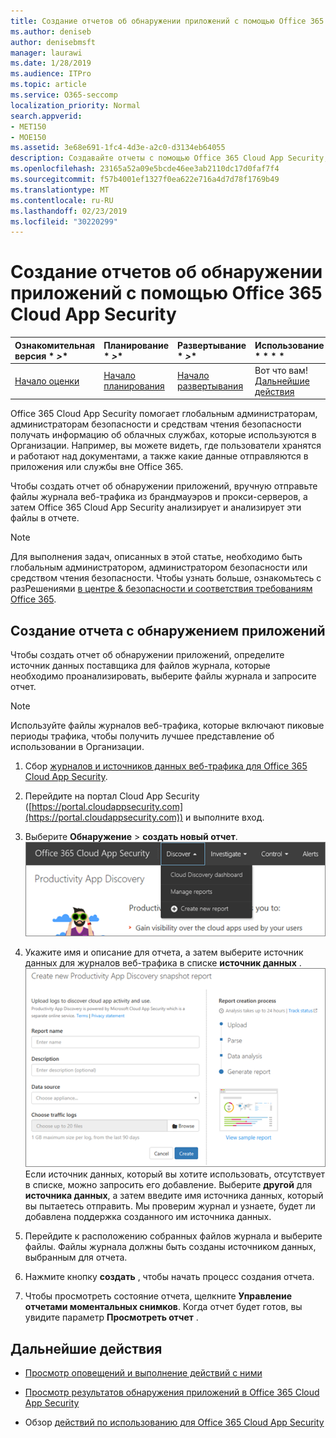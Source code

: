 ```yaml
---
title: Создание отчетов об обнаружении приложений с помощью Office 365 Cloud App Security
ms.author: deniseb
author: denisebmsft
manager: laurawi
ms.date: 1/28/2019
ms.audience: ITPro
ms.topic: article
ms.service: O365-seccomp
localization_priority: Normal
search.appverid:
- MET150
- MOE150
ms.assetid: 3e68e691-1fc4-4d3e-a2c0-d3134eb64055
description: Создавайте отчеты с помощью Office 365 Cloud App Security, которые позволяют узнать, как пользователи в вашей организации используют Office 365 и другие приложения.
ms.openlocfilehash: 23165a52a09e5bcde46ee3ab2110dc17d0faf7f4
ms.sourcegitcommit: f57b4001ef1327f0ea622e716a4d7d78f1769b49
ms.translationtype: MT
ms.contentlocale: ru-RU
ms.lasthandoff: 02/23/2019
ms.locfileid: "30220299"
---
```

# <a name="create-app-discovery-reports-using-office-365-cloud-app-security"></a>Создание отчетов об обнаружении приложений с помощью Office 365 Cloud App Security

|Ознакомительная версия * *\>**|Планирование * *\>**|Развертывание * *\>**|Использование * * * *|
|:-----|:-----|:-----|:-----|
|[Начало оценки](office-365-cas-overview.md) <br/> |[Начало планирования](get-ready-for-office-365-cas.md) <br/> |[Начало развертывания](turn-on-office-365-cas.md) <br/> |Вот что вам!  <br/> [Дальнейшие действия](#next-steps) <br/> |
   
Office 365 Cloud App Security помогает глобальным администраторам, администраторам безопасности и средствам чтения безопасности получать информацию об облачных службах, которые используются в Организации. Например, вы можете видеть, где пользователи хранятся и работают над документами, а также какие данные отправляются в приложения или службы вне Office 365.
  
Чтобы создать отчет об обнаружении приложений, вручную отправьте файлы журнала веб-трафика из брандмауэров и прокси-серверов, а затем Office 365 Cloud App Security анализирует и анализирует эти файлы в отчете.
  
> [!NOTE]
> Для выполнения задач, описанных в этой статье, необходимо быть глобальным администратором, администратором безопасности или средством чтения безопасности. Чтобы узнать больше, ознакомьтесь с разРешениями [в центре &amp; безопасности и соответствия требованиям Office 365](permissions-in-the-security-and-compliance-center.md). 
  
## <a name="create-a-report-with-app-discovery"></a>Создание отчета с обнаружением приложений

Чтобы создать отчет об обнаружении приложений, определите источник данных поставщика для файлов журнала, которые необходимо проанализировать, выберите файлы журнала и запросите отчет.
  
> [!NOTE]
> Используйте файлы журналов веб-трафика, которые включают пиковые периоды трафика, чтобы получить лучшее представление об использовании в Организации. 
  
1. Сбор [журналов и источников данных веб-трафика для Office 365 Cloud App Security](web-traffic-logs-and-data-sources-for-ocas.md).
    
2. Перейдите на портал Cloud App Security ([https://portal.cloudappsecurity.com](https://portal.cloudappsecurity.com)) и выполните вход. 
       
3. Выберите **Обнаружение** \> **создать новый отчет**. <br>![На портале Office 365 CAS нажмите кнопку Обнаружение](media/73b5299f-94b5-49dd-a00f-154d188eb2c5.png)<br>
  
4. Укажите имя и описание для отчета, а затем выберите источник данных для журналов веб-трафика в списке **источник данных** . <br>![В центре администрирования Office 365 выберите \> пункт Обнаружение для создания нового отчета](media/22e660f0-5eb2-49fa-9fea-f88a5809a07b.png)<br>Если источник данных, который вы хотите использовать, отсутствует в списке, можно запросить его добавление. Выберите **другой** для **источника данных**, а затем введите имя источника данных, который вы пытаетесь отправить. Мы проверим журнал и узнаете, будет ли добавлена поддержка созданного им источника данных. 
  
5. Перейдите к расположению собранных файлов журнала и выберите файлы. Файлы журнала должны быть созданы источником данных, выбранным для отчета.
    
6. Нажмите кнопку **создать** , чтобы начать процесс создания отчета. 
    
7. Чтобы просмотреть состояние отчета, щелкните **Управление отчетами моментальных снимков**. Когда отчет будет готов, вы увидите параметр **Просмотреть отчет** . 
    
## <a name="next-steps"></a>Дальнейшие действия

- [Просмотр оповещений и выполнение действий с ними](review-office-365-cas-alerts.md)
    
- [Просмотр результатов обнаружения приложений в Office 365 Cloud App Security](review-app-discovery-findings-in-ocas.md)
    
- Обзор [действий по использованию для Office 365 Cloud App Security](utilization-activities-for-ocas.md)
    

